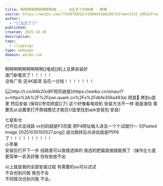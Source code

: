 ```yaml
---
title: 啊啊啊啊啊啊啊啊啊电... - @玉玊了的微博 - 微博
source: https://weibo.com/7764976818/5186643160205753?wm=3333_2001&from=10FA293010&sourcetype=weixin&rp_trans=Q04vbVh3eDFvbUV2TE5sQjhocGtKNk1md1QwYzNISFA1WFdyb1N1d2NtWUd6WHlkeiszMWxOTzU0SHNQbE80bU05aTJDNXFEVUY1akJBb0xDTkFLVjduRFYyY3RQbWtBWWM2OC81clBnNE4xU1BFNU91ci9ZamwwZlpZR0pEcjROZUZIdVFWbkRvMzlYZWltbUFzVzFBPT0%3D&s_trans=CdMEuNbuu7b3d8FhxP8JFg%3D%3D_5186643160205753_s&s_channel=4
author:
  - "[[玉玊了]]"
published: 
created: 2025-10-30
description: 
tags:
  - clippings
type: webpage
domain: weibo.com
---
```

啊啊啊啊啊啊啊啊啊[[电视]]机上总算安装好  
澳门新葡京了！！！！！  
没有广告 还4K超清 没花一分钱！！！！！！！  
  
[![](https://h5.sinaimg.cn/upload/2015/09/25/3/timeline_card_small_web_default.png "http://t.cn/A6k20oBF")网页链接](https://weibo.cn/sinaurl?u=https%3A%2F%2Fpan.quark.cn%2Fs%2Fdbfe356a483a)  
网盘🔗 拷到u盘里 然后安装  (保存[[夸克网盘]]了)
这个好像看电视机 安装方法不一样 我是海信 需要先从设置里打开商城模式才能在U盘里找到apk安装包 安装）  
  
七星影仓  
打开后点击线路 vx扫码就是P3页面 把P4网址输入进去一个个试就行～  ![[Pasted image 20251030100527.png]]
成功跳转后点进去就是P5P6了！！！！！！！！！！  
小苹果  
安装后打开下一步 线路里可以直接选择的 我选的肥猫直接就能用了（操作比七星更简单一丢丢好像 但有些放不出  
  
以上就是我的全部安装过程 有需要的uu可以试试  
不会也别问我 我也不会  
不同情况也别问我 不会。